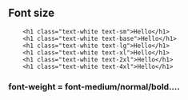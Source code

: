 ## Font size

```
    <h1 class="text-white text-sm">Hello</h1>
    <h1 class="text-white text-base">Hello</h1>
    <h1 class="text-white text-lg">Hello</h1>
    <h1 class="text-white text-xl">Hello</h1>
    <h1 class="text-white text-2xl">Hello</h1> 
    <h1 class="text-white text-4xl">Hello</h1>
```

### font-weight = font-medium/normal/bold....